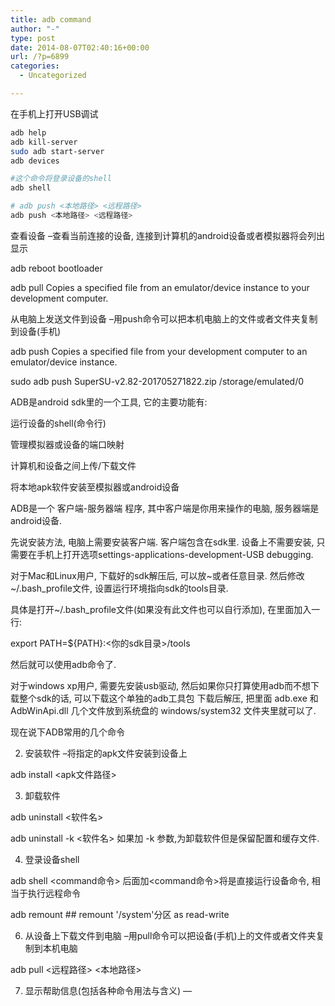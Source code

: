 ```yaml
---
title: adb command
author: "-"
type: post
date: 2014-08-07T02:40:16+00:00
url: /?p=6899
categories:
  - Uncategorized

---
```

在手机上打开USB调试

```bash
adb help
adb kill-server
sudo adb start-server
adb devices

#这个命令将登录设备的shell
adb shell

# adb push <本地路径> <远程路径>
adb push <本地路径> <远程路径>
```

查看设备 –查看当前连接的设备, 连接到计算机的android设备或者模拟器将会列出显示

adb reboot bootloader

adb pull Copies a specified file from an emulator/device instance to your development computer.

从电脑上发送文件到设备 –用push命令可以把本机电脑上的文件或者文件夹复制到设备(手机)
  
adb push Copies a specified file from your development computer to an emulator/device instance.
  
sudo adb push SuperSU-v2.82-201705271822.zip /storage/emulated/0

ADB是android sdk里的一个工具, 它的主要功能有:

运行设备的shell(命令行)
  
管理模拟器或设备的端口映射
  
计算机和设备之间上传/下载文件
  
将本地apk软件安装至模拟器或android设备
  
ADB是一个 客户端-服务器端 程序, 其中客户端是你用来操作的电脑, 服务器端是android设备.

先说安装方法, 电脑上需要安装客户端. 客户端包含在sdk里. 设备上不需要安装, 只需要在手机上打开选项settings-applications-development-USB debugging.

对于Mac和Linux用户, 下载好的sdk解压后, 可以放~或者任意目录. 然后修改~/.bash_profile文件, 设置运行环境指向sdk的tools目录.
  
具体是打开~/.bash_profile文件(如果没有此文件也可以自行添加), 在里面加入一行:

export PATH=${PATH}:<你的sdk目录>/tools

然后就可以使用adb命令了.

对于windows xp用户, 需要先安装usb驱动, 然后如果你只打算使用adb而不想下载整个sdk的话, 可以下载这个单独的adb工具包 下载后解压, 把里面 adb.exe 和 AdbWinApi.dll 几个文件放到系统盘的 windows/system32 文件夹里就可以了.

现在说下ADB常用的几个命令

<ol start="2">
  <li>
    安装软件 –将指定的apk文件安装到设备上
  </li>
</ol>

adb install <apk文件路径>
  
3. 卸载软件

adb uninstall <软件名>
  
adb uninstall -k <软件名> 如果加 -k 参数,为卸载软件但是保留配置和缓存文件.
  
4. 登录设备shell

adb shell <command命令> 后面加<command命令>将是直接运行设备命令, 相当于执行远程命令

adb remount ## remount '/system'分区 as read-write
  
6. 从设备上下载文件到电脑 –用pull命令可以把设备(手机)上的文件或者文件夹复制到本机电脑

adb pull <远程路径> <本地路径>
  
7. 显示帮助信息(包括各种命令用法与含义) —